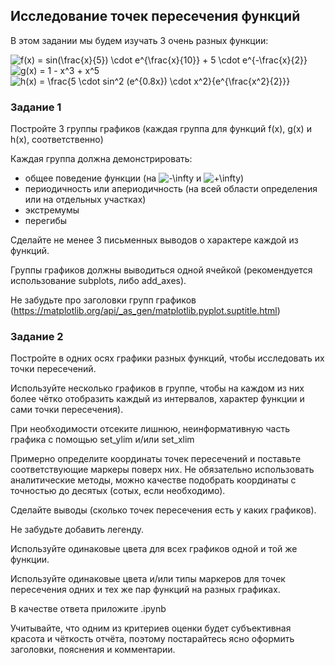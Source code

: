 ## Исследование точек пересечения функций

В этом задании мы будем изучать 3 очень разных функции:

<img src="https://latex.codecogs.com/svg.image?f(x)&space;=&space;sin(\frac{x}{5})&space;\cdot&space;e^{\frac{x}{10}}&space;&plus;&space;5&space;\cdot&space;e^{-\frac{x}{2}}" title="f(x) = sin(\frac{x}{5}) \cdot e^{\frac{x}{10}} + 5 \cdot e^{-\frac{x}{2}}" />

<img src="https://latex.codecogs.com/svg.image?g(x)&space;=&space;1&space;-&space;x^3&space;&plus;&space;x^5" title="g(x) = 1 - x^3 + x^5" />

<img src="https://latex.codecogs.com/svg.image?h(x)&space;=&space;\frac{5&space;\cdot&space;sin^2&space;(e^{0.8x})&space;\cdot&space;x^2}{e^{\frac{x^2}{2}}}" title="h(x) = \frac{5 \cdot sin^2 (e^{0.8x}) \cdot x^2}{e^{\frac{x^2}{2}}}" />

### Задание 1

Постройте 3 группы графиков (каждая группа для функций f(x), g(x) и h(x), соответственно)

Каждая группа должна демонстрировать:

-   общее поведение функции (на <img src="https://latex.codecogs.com/svg.image?-\infty" title="-\infty" /> и <img src="https://latex.codecogs.com/svg.image?&plus;\infty" title="+\infty" />)
-   периодичность или апериодичность (на всей области определения или на отдельных участках)
-   экстремумы
-   перегибы

Сделайте не менее 3 письменных выводов о характере каждой из функций.

Группы графиков должны выводиться одной ячейкой (рекомендуется использование subplots, либо add_axes).

Не забудьте про заголовки групп графиков (https://matplotlib.org/api/_as_gen/matplotlib.pyplot.suptitle.html)

### Задание 2

Постройте в одних осях графики разных функций, чтобы исследовать их точки пересечений.

Используйте несколько графиков в группе, чтобы на каждом из них более чётко отобразить каждый из интервалов, характер функции и сами точки пересечения).

При необходимости отсеките лишнюю, неинформативную часть графика с помощью set_ylim и/или set_xlim

Примерно определите координаты точек пересечений и поставьте соответствующие маркеры поверх них. Не обязательно использовать аналитические методы, можно качестве подобрать координаты с точностью до десятых (сотых, если необходимо).

Сделайте выводы (сколько точек пересечения есть у каких графиков).

Не забудьте добавить легенду.

Используйте одинаковые цвета для всех графиков одной и той же функции.

Используйте одинаковые цвета и/или типы маркеров для точек пересечения одних и тех же пар функций на разных графиках.

В качестве ответа приложите .ipynb

Учитывайте, что одним из критериев оценки будет субъективная красота и чёткость отчёта, поэтому постарайтесь ясно оформить заголовки, пояснения и комментарии.
